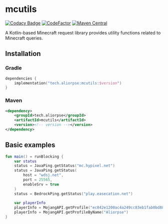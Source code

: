 # mcutils

[![Codacy Badge](https://app.codacy.com/project/badge/Grade/d83f9fcc077b448f9ce2a40865b17343)](https://app.codacy.com/gh/Aliorpse/kotlin-mcutils/dashboard?utm_source=gh&utm_medium=referral&utm_content=&utm_campaign=Badge_grade)
[![CodeFactor](https://www.codefactor.io/repository/github/aliorpse/kotlin-mcutils/badge/main)](https://www.codefactor.io/repository/github/aliorpse/kotlin-mcutils/overview/main)
[![Maven Central](https://maven-badges.sml.io/sonatype-central/tech.aliorpse/mcutils/badge.svg)](https://central.sonatype.com/artifact/tech.aliorpse/mcutils)

A Kotlin-based Minecraft request library provides utility functions related to Minecraft queries.

## Installation

### Gradle

```kotlin
dependencies {
    implementation("tech.aliorpse:mcutils:$version")
}
```

### Maven

```xml
<dependency>
    <groupId>tech.aliorpse</groupId>
    <artifactId>mcutils</artifactId>
    <version><!-- version --></version>
</dependency>
```

## Basic examples

```kotlin
fun main() = runBlocking {
    var status
    status = JavaPing.getStatus("mc.hypixel.net")
    status = JavaPing.getStatus(
        host = "wdsj.net",
        port = 25565,
        enableSrv = true
    )
    status = BedrockPing.getStatus("play.easecation.net")
    
    var playerInfo
    playerInfo = MojangAPI.getProfile("ec042e1200ac4a249cc83eb1fab0bd88")
    playerInfo = MojangAPI.getProfileByName("Aliorpse")
}
```
